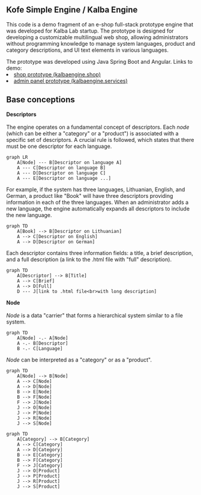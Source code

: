 ## Kofe Simple Engine / Kalba Engine

<p>This code is a demo fragment of an e-shop full-stack prototype engine that
was developed for Kalba Lab startup. The prototype is designed for developing
a customizable multilingual web shop, allowing administrators without programming
knowledge to manage system languages, product and category descriptions,
and UI text elements in various languages.</p>
The prototype was developed using Java Spring Boot and Angular. Links to demo:<br>
<li><a href="https://kalbaengine.shop/">shop prototype (kalbaengine.shop)</a></li>
<li><a href="https://kalbaengine.services/">admin panel prototype (kalbaengine.services)</a></li>

## Base conceptions

<b>Descriptors</b><br><br>
The engine operates on a fundamental concept of descriptors.
Each <i>node</i> (which can be either a "category" or a "product") is associated with
a specific set of descriptors.
A crucial rule is followed, which states that there must be one descriptor for each language.

```mermaid
graph LR
    A[Node] --- B[Descriptor on language A]
    A --- C[Descriptor on language B]
    A --- D[Descriptor on language C]
    A --- E[Descriptor on language ...]
```

<p>For example, if the system has three languages, Lithuanian, English, and German,
a product like "Book" will have three descriptors providing information in each
of the three languages. When an administrator adds a new language,
the engine automatically expands all descriptors to include the new language.</p>

```mermaid
graph TD
    A[Book] --> B[Descriptor on Lithuanian]
    A --> C[Descriptor on English]
    A --> D[Descriptor on German]

```

<p>Each descriptor contains three information fields: a title, a brief description,
and a full description (a link to the .html file with "full" description).</p>

```mermaid
graph TD
    A[Descriptor] --> B[Title]
    A --> C[Brief]
    A --> D[Full]
    D --- J[link to .html file<br>with long description]
```

<p>
<b>Node</b><br><br>
<i>Node</i> is a data "carrier" that forms a hierarchical system similar to a file system.
</p>

```mermaid
graph TD
    A[Node] -.- A[Node]
    A -.- B[Descriptor]
    B -.- C[Language]
```

<p><i>Node</i> can be interpreted as a "category" or as a "product".</p>

```mermaid
graph TD
    A[Node] --> B[Node]
    A --> C[Node]
    A --> D[Node]
    B --> E[Node]
    B --> F[Node]
    F --> J[Node]
    J --> O[Node]
    J --> P[Node]
    J --> R[Node]
    J --> S[Node]
```

```mermaid
graph TD
    A[Category] --> B[Category]
    A --> C[Category]
    A --> D[Category]
    B --> E[Category]
    B --> F[Category]
    F --> J[Category]
    J --> O[Product]
    J --> P[Product]
    J --> R[Product]
    J --> S[Product]
```




